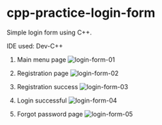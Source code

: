 # cpp-practice-login-form
Simple login form using C++.

IDE used: Dev-C++

1. Main menu page
![login-form-01](https://user-images.githubusercontent.com/77683174/177329842-7470430f-239c-4540-9354-20b73e946d50.PNG)

2. Registration page
![login-form-02](https://user-images.githubusercontent.com/77683174/177329948-18272204-659b-412e-b624-093561ff0c18.PNG)

3. Registration success
![login-form-03](https://user-images.githubusercontent.com/77683174/177330011-8e808cbf-83bc-405b-a723-a8e2014a5475.PNG)

4. Login successful
![login-form-04](https://user-images.githubusercontent.com/77683174/177330038-15450f4f-4cc6-44fe-b783-da33d1cfaea3.PNG)

5. Forgot password page
![login-form-05](https://user-images.githubusercontent.com/77683174/177330082-a423f898-3f9f-4c6b-a478-145fa86b40cd.PNG)
